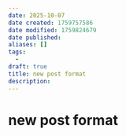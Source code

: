 ```yaml
---
date: 2025-10-07
date created: 1759757586
date modified: 1759824679
date published:
aliases: []
tags:
  - 
draft: true
title: new post format
description:
---
```


# new post format